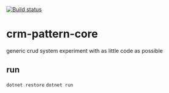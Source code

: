 [![Build status](https://ci.appveyor.com/api/projects/status/flpyf6t899rsvbue/branch/master?svg=true)](https://ci.appveyor.com/project/YoeriVD/crm-pattern-core/branch/master)

# crm-pattern-core
generic crud system experiment with as little code as possible

## run
`dotnet restore`
`dotnet run`
